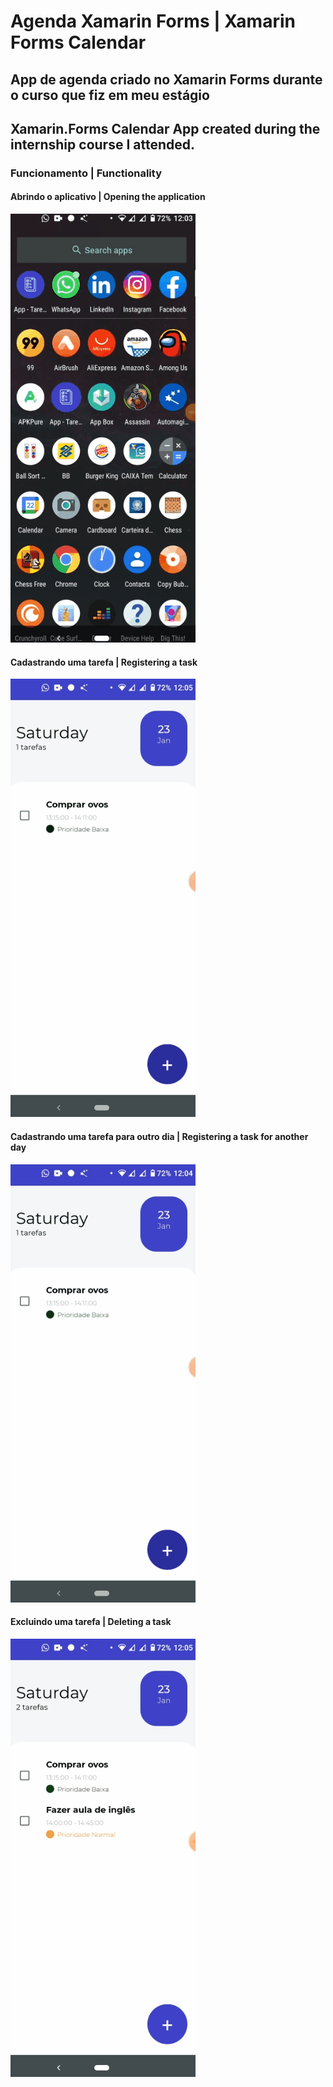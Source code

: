 # Agenda Xamarin Forms | Xamarin Forms Calendar
## App de agenda criado no Xamarin Forms durante o curso que fiz em meu estágio
## Xamarin.Forms Calendar App created during the internship course I attended.

### Funcionamento | Functionality

#### Abrindo o aplicativo | Opening the application

![Abrindo o aplicativo](https://github.com/WilliamDCGomes/Agenda-Xamarin-Forms/blob/main/ArquivosReadme/AbrindoApp.gif)

#### Cadastrando uma tarefa | Registering a task

![Cadastrando uma tarefa](https://github.com/WilliamDCGomes/Agenda-Xamarin-Forms/blob/main/ArquivosReadme/CadastrandoUmaTarefa.gif)

#### Cadastrando uma tarefa para outro dia | Registering a task for another day

![Cadastrando uma tarefa para outro dia](https://github.com/WilliamDCGomes/Agenda-Xamarin-Forms/blob/main/ArquivosReadme/CadastrandoUmaTarefaEmOutroDia.gif)

#### Excluindo uma tarefa | Deleting a task

![Excluindo uma tarefa](https://github.com/WilliamDCGomes/Agenda-Xamarin-Forms/blob/main/ArquivosReadme/ExcluindoUmaTarefa.gif)


